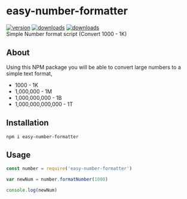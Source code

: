 # easy-number-formatter
<div id="npmStats"><a href="https://www.npmjs.com/package/easy-number-formatter"><img src="https://badgen.now.sh/npm/v/easy-number-formatter" alt="version" /></a>
<a href="https://www.npmjs.com/package/easy-number-formatter"><img src="https://badgen.now.sh/npm/dm/easy-number-formatter" alt="downloads" /></a>
<a href="https://www.npmjs.com/package/easy-number-formatter"><img src="https://badgen.now.sh/npm/dd/easy-number-formatter" alt="downloads" /></a></div>
 Simple Number format script (Convert 1000 - 1K)

## About
Using this NPM package you will be able to convert large numbers to a simple text format,
* 1000 - 1K
* 1,000,000 - 1M
* 1,000,000,000 - 1B
* 1,000,000,000,000 - 1T

## Installation 
``npm i easy-number-formatter``

## Usage
```javascript
const number = require('easy-number-formatter')

var newNum = number.formatNumber(1000)

console.log(newNum)
```
